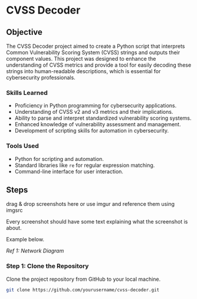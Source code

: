# CVSS Decoder

## Objective
The CVSS Decoder project aimed to create a Python script that interprets Common Vulnerability Scoring System (CVSS) strings and outputs their component values. This project was designed to enhance the understanding of CVSS metrics and provide a tool for easily decoding these strings into human-readable descriptions, which is essential for cybersecurity professionals.

### Skills Learned
- Proficiency in Python programming for cybersecurity applications.
- Understanding of CVSS v2 and v3 metrics and their implications.
- Ability to parse and interpret standardized vulnerability scoring systems.
- Enhanced knowledge of vulnerability assessment and management.
- Development of scripting skills for automation in cybersecurity.

### Tools Used
- Python for scripting and automation.
- Standard libraries like `re` for regular expression matching.
- Command-line interface for user interaction.

## Steps
drag & drop screenshots here or use imgur and reference them using imgsrc

Every screenshot should have some text explaining what the screenshot is about.

Example below.

*Ref 1: Network Diagram*

### Step 1: Clone the Repository
Clone the project repository from GitHub to your local machine.
```bash
git clone https://github.com/yourusername/cvss-decoder.git
